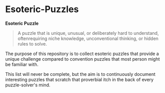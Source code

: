 # Esoteric-Puzzles

**Esoteric Puzzle**
> A puzzle that is unique, unusual, or deliberately hard to understand, oftenrequiring niche knowledge, unconventional thinking, or hidden rules to solve.

The purpose of this repository is to collect esoteric puzzles that provide a unique challenge compared to convention puzzles that most person might be familiar with.

This list will never be complete, but the aim is to continuously document interesting puzzles that scratch that proverbial itch in the back of every puzzle-solver's mind.
